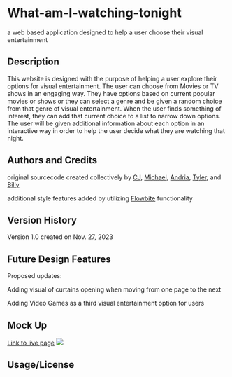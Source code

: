 # What-am-I-watching-tonight
a web based application designed to help a user choose their visual entertainment

## Description
This website is designed with the purpose of helping a user explore their options for visual entertainment. The user can choose from Movies or TV shows in an engaging way. They have options based on current popular movies or shows or they can select a genre and be given a random choice from that genre of visual entertainment. When the user finds something of interest, they can add that current choice to a list to narrow down options. The user will be given additional information about each option in an interactive way in order to help the user decide what they are watching that night.

## Authors and Credits
original sourcecode created collectively by <a href="#">CJ</a>, <a href="https://github.com/Gerlach0130">Michael</a>, <a href="https://github.com/EowynStark">Andria</a>, <a href="https://github.com/psiko23">Tyler</a>, and <a href="https://github.com/BrdwrdI">Billy</a>

additional style features added by utilizing <a href="https://flowbite.com/docs/getting-started/introduction/">Flowbite</a> functionality

## Version History
Version 1.0 created on Nov. 27, 2023

## Future Design Features
Proposed updates: 

Adding visual of curtains opening when moving from one page to the next

Adding Video Games as a third visual entertainment option for users

## Mock Up
<a href="#">Link to live page</a>
<img src="#">

## Usage/License
